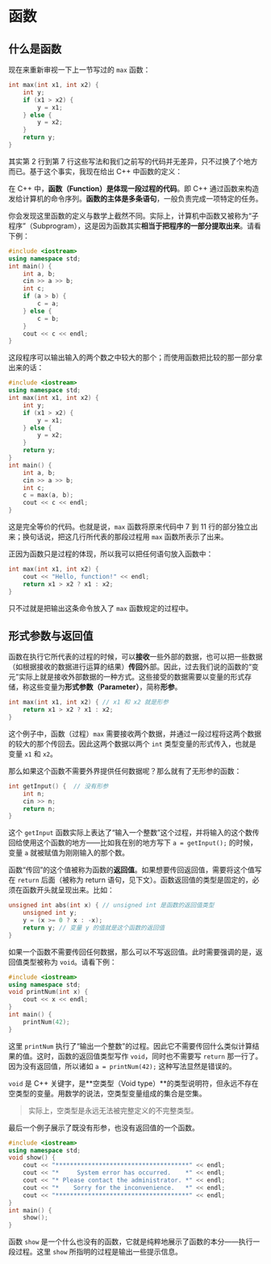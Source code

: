 # 函数

## 什么是函数

现在来重新审视一下上一节写过的 `max` 函数：
```cpp
int max(int x1, int x2) {
    int y;
    if (x1 > x2) {
        y = x1;
    } else {
        y = x2;
    }
    return y;
}
```
其实第 2 行到第 7 行这些写法和我们之前写的代码并无差异，只不过换了个地方而已。基于这个事实，我现在给出 C++ 中函数的定义：

在 C++ 中，**函数（Function）是体现一段过程的代码**。即 C++ 通过函数来构造发给计算机的命令序列。**函数的主体是多条语句**，一般负责完成一项特定的任务。

你会发现这里函数的定义与数学上截然不同。实际上，计算机中函数又被称为“子程序”（Subprogram），这是因为函数其实**相当于把程序的一部分提取出来**。请看下例：
```CPP
#include <iostream>
using namespace std;
int main() {
    int a, b;
    cin >> a >> b;
    int c;
    if (a > b) {
        c = a;
    } else {
        c = b;
    }
    cout << c << endl;
}
```
这段程序可以输出输入的两个数之中较大的那个；而使用函数把比较的那一部分拿出来的话：
```CPP
#include <iostream>
using namespace std;
int max(int x1, int x2) {
    int y;
    if (x1 > x2) {
        y = x1;
    } else {
        y = x2;
    }
    return y;
}
int main() {
    int a, b;
    cin >> a >> b;
    int c;
    c = max(a, b);
    cout << c << endl;
}
```
这是完全等价的代码。也就是说，`max` 函数将原来代码中 7 到 11 行的部分独立出来；换句话说，把这几行所代表的那段过程用 `max` 函数所表示了出来。

正因为函数只是过程的体现，所以我可以把任何语句放入函数中：
```cpp
int max(int x1, int x2) {
    cout << "Hello, function!" << endl;
    return x1 > x2 ? x1 : x2;
}
```
只不过就是把输出这条命令放入了 `max` 函数规定的过程中。

## 形式参数与返回值

函数在执行它所代表的过程的时候，可以**接收**一些外部的数据，也可以把一些数据（如根据接收的数据进行运算的结果）**传回**外部。因此，过去我们说的函数的“变元”实际上就是接收外部数据的一种方式。这些接受的数据需要以变量的形式存储，称这些变量为**形式参数（Parameter）**，简称**形参**。
```cpp
int max(int x1, int x2) { // x1 和 x2 就是形参
    return x1 > x2 ? x1 : x2;
}
```
这个例子中，函数（过程）`max` 需要接收两个数据，并通过一段过程将这两个数据的较大的那个传回去。因此这两个数据以两个 `int` 类型变量的形式传入，也就是变量 `x1` 和 `x2`。

那么如果这个函数不需要外界提供任何数据呢？那么就有了无形参的函数：
```cpp
int getInput() {  // 没有形参
    int n;
    cin >> n;
    return n;
}
```
这个 `getInput` 函数实际上表达了“输入一个整数”这个过程，并将输入的这个数传回给使用这个函数的地方——比如我在别的地方写下 `a = getInput();` 的时候，变量 `a` 就被赋值为刚刚输入的那个数。

函数“传回”的这个值被称为函数的**返回值**。如果想要传回返回值，需要将这个值写在 `return` 后面（被称为 return 语句，见下文）。函数返回值的类型是固定的，必须在函数开头就呈现出来。比如：
```cpp
unsigned int abs(int x) { // unsigned int 是函数的返回值类型
    unsigned int y;
    y = (x >= 0 ? x : -x);
    return y; // 变量 y 的值就是这个函数的返回值
}
```

如果一个函数不需要传回任何数据，那么可以不写返回值。此时需要强调的是，返回值类型被称为 `void`。请看下例：
```CPP
#include <iostream>
using namespace std;
void printNum(int x) {
    cout << x << endl;
}
int main() {
    printNum(42);
}
```
这里 `printNum` 执行了“输出一个整数”的过程。因此它不需要传回什么类似计算结果的值。这时，函数的返回值类型写作 `void`，同时也不需要写 `return` 那一行了。因为没有返回值，所以诸如 `a = printNum(42);` 这种写法显然是错误的。

`void` 是 C++ 关键字，是**空类型（Void type）**的类型说明符，但永远不存在空类型的变量。用数学的说法，空类型变量组成的集合是空集。

> 实际上，空类型是永远无法被完整定义的不完整类型。

最后一个例子展示了既没有形参，也没有返回值的一个函数。
```CPP
#include <iostream>
using namespace std;
void show() {
    cout << "*************************************" << endl;
    cout << "*     System error has occurred.    *" << endl;
    cout << "* Please contact the administrator. *" << endl;
    cout << "*    Sorry for the inconvenience.   *" << endl;
    cout << "*************************************" << endl;
}
int main() {
    show();
}
```
函数 `show` 是一个什么也没有的函数，它就是纯粹地展示了函数的本分——执行一段过程。这里 `show` 所指明的过程是输出一些提示信息。

